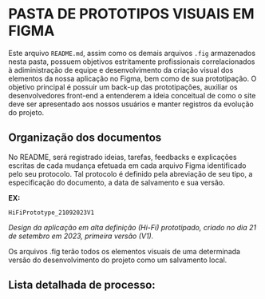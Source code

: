 # PASTA DE PROTOTIPOS VISUAIS EM FIGMA

Este arquivo `README.md`, assim como os demais arquivos `.fig` armazenados nesta pasta, possuem objetivos estritamente profissionais correlacionados à adiministração de equipe e desenvolvimento da criação visual dos elementos da nossa aplicação no Figma, bem como de sua prototipação. O objetivo principal é possuir um back-up das prototipações, auxiliar os desenvolvedores front-end a entenderem a ideia conceitual de como o site deve ser apresentado aos nossos usuários e manter registros da evolução do projeto.

## Organização dos documentos

No README, será registrado ideias, tarefas, feedbacks e explicações escritas de cada mudança efetuada em cada arquivo Figma identificado pelo seu protocolo. Tal protocolo é definido pela abreviação de seu tipo, a especificação do documento, a data de salvamento e sua versão.


**EX:**


`HiFiPrototype_21092023V1`


_Design da aplicação em alta definição (Hi-Fi) prototipado, criado no dia 21 de setembro em 2023, primeira versão (V1)._


Os arquivos .fig terão todos os elementos visuais de uma determinada versão do desenvolvimento do projeto como um salvamento local.


## Lista detalhada de processo:






